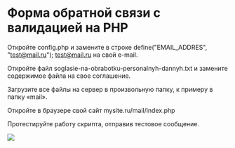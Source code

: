 # Форма обратной связи с валидацией на PHP

Откройте config.php и замените в строке define("EMAIL_ADDRES", "test@mail.ru");  test@mail.ru на свой e-mail.

Откройте файл  soglasie-na-obrabotku-personalnyh-dannyh.txt и замените содержимое файла на свое соглашение.

Загрузите все файлы на сервер в произвольную папку, к примеру в папку «mail».

Откройте в браузере свой сайт mysite.ru/mail/index.php

Протестируйте работу скрипта, отправив тестовое сообщение. 

<img src="https://repository-images.githubusercontent.com/184753088/dd268000-6eb3-11e9-9d3a-ba8f652fbc7d">
